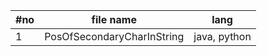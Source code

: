 | #no | file name | lang |
| --- | --------- | ---- |
| 1   | PosOfSecondaryCharInString | java, python |